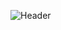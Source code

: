 ![Header](![VLav-github-header-image](https://github.com/user-attachments/assets/b055fe5a-f14a-4cc6-9fc1-da180464c545))
